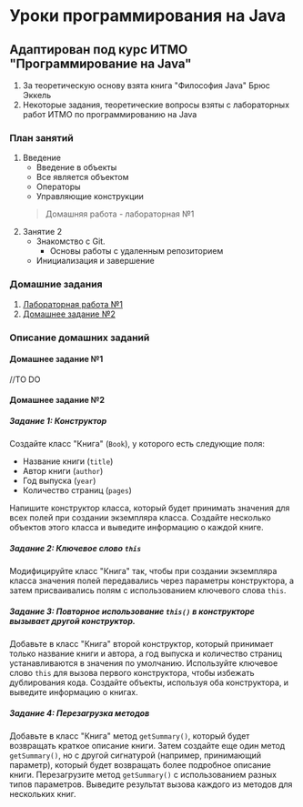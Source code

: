 # Уроки программирования на Java
## Адаптирован под курс ИТМО "Программирование на Java"
1. За теоретическую основу взята книга "Философия Java" Брюс Эккель
2. Некоторые задания, теоретические вопросы взяты с лабораторных работ ИТМО по программированию на Java

### План занятий
1. Введение
    + Введение в объекты
    + Все является объектом
    + Операторы
    + Управляющие конструкции
    > Домашняя работа - лабораторная №1
2. Занятие 2
    + Знакомство с Git.
        + Основы работы с удаленным репозиторием
    + Инициализация и завершение

### Домашние задания
1. [Лабораторная работа №1](#homework1)
2. [Домашнее задание №2](#homework2)


### Описание домашних заданий
####  Домашнее задание №1 <a name="homework1"></a>
//TO DO
####  Домашнее задание №2 <a name="homework2"></a>
##### Задание 1: Конструктор
Создайте класс "Книга" (`Book`), у которого есть следующие поля:

- Название книги (`title`)
- Автор книги (`author`)
- Год выпуска (`year`)
- Количество страниц (`pages`)

Напишите конструктор класса, который будет принимать значения для всех полей при создании экземпляра класса. Создайте несколько объектов этого класса и выведите информацию о каждой книге.

##### Задание 2: Ключевое слово `this`
Модифицируйте класс "Книга" так, чтобы при создании экземпляра класса значения полей передавались через параметры конструктора, а затем присваивались полям с использованием ключевого слова `this`.

##### Задание 3: Повторное использование `this()` в конструкторе вызывает другой конструктор.
Добавьте в класс "Книга" второй конструктор, который принимает только название книги и автора, а год выпуска и количество страниц устанавливаются в значения по умолчанию. Используйте ключевое слово `this` для вызова первого конструктора, чтобы избежать дублирования кода. Создайте объекты, используя оба конструктора, и выведите информацию о книгах.

##### Задание 4: Перезагрузка методов
Добавьте в класс "Книга" метод `getSummary()`, который будет возвращать краткое описание книги. Затем создайте еще один метод `getSummary()`, но с другой сигнатурой (например, принимающий параметр), который будет возвращать более подробное описание книги. Перезагрузите метод `getSummary()` с использованием разных типов параметров. Выведите результат вызова каждого из методов для нескольких книг.

